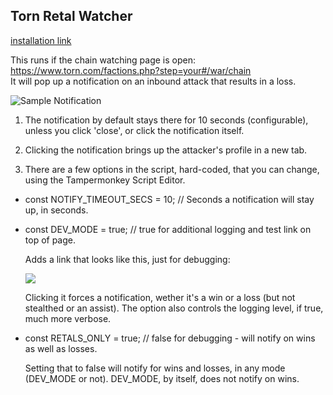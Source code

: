 ## Torn Retal Watcher

[installation link](https://github.com/edlau2/Tampermonkey/raw/master/RetalWatcher/Torn%20Retal%20Watcher.user.js)

This runs if the chain watching page is open: https://www.torn.com/factions.php?step=your#/war/chain <br>
It will pop up a notification on an inbound attack that results in a loss.<br>

![Sample Notification](https://github.com/edlau2/Tampermonkey/blob/master/RetalWatcher/notification.png)

1. The notification by default stays there for 10 seconds (configurable), unless you click 'close', or click the notification itself.

2. Clicking the notification brings up the attacker's profile in a new tab.

3. There are a few options in the script, hard-coded, that you can change, using the Tampermonkey Script Editor.

  - const NOTIFY_TIMEOUT_SECS = 10; // Seconds a notification will stay up, in seconds.

  - const DEV_MODE = true; // true for additional logging and test link on top of page. 

    Adds a link that looks like this, just for debugging: <br>
    
    ![](https://github.com/edlau2/Tampermonkey/blob/master/RetalWatcher/mini-ui.png)

    Clicking it forces a notification, wether it's a win or a loss (but not stealthed or an assist). The option also controls the logging level, if true, much more verbose.

  - const RETALS_ONLY = true; // false for debugging - will notify on wins as well as losses.

    Setting that to false will notify for wins and losses, in any mode (DEV_MODE or not). DEV_MODE, by itself, does not notify on wins.
